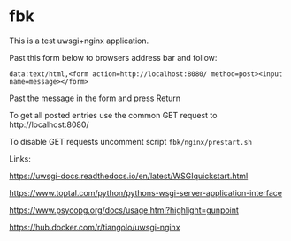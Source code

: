 # fbk

This is a test uwsgi+nginx application.

Past this form below to browsers address bar and follow:

```data:text/html,<form action=http://localhost:8080/ method=post><input name=message></form>```

Past the message in the form and press Return

To get all posted entries use the common GET request to http://localhost:8080/

To disable GET requests uncomment script ```fbk/nginx/prestart.sh```

Links:

https://uwsgi-docs.readthedocs.io/en/latest/WSGIquickstart.html

https://www.toptal.com/python/pythons-wsgi-server-application-interface

https://www.psycopg.org/docs/usage.html?highlight=gunpoint

https://hub.docker.com/r/tiangolo/uwsgi-nginx
